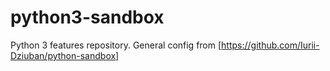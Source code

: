 # python3-sandbox
Python 3 features repository. General config from [https://github.com/Iurii-Dziuban/python-sandbox]
